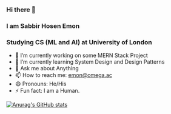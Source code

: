 ### Hi there 👋
### I am Sabbir Hosen Emon
### Studying CS (ML and AI) at University of London



- 🔭 I’m currently working on some MERN Stack Project
- 🌱 I’m currently learning System Design and Design Patterns
- 💬 Ask me about Anything
- 📫 How to reach me: emon@omega.ac
- 😄 Pronouns: He/His
- ⚡ Fun fact: I am a Human.

[![Anurag's GitHub stats](https://github-readme-stats.vercel.app/api?username=emonfromearth)](https://github.com/anuraghazra/github-readme-stats)
